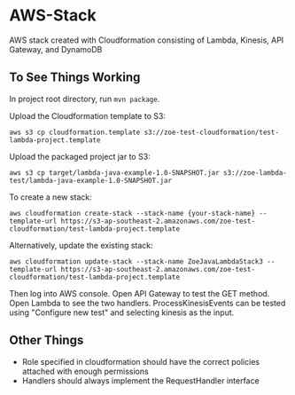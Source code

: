 # AWS-Stack
AWS stack created with Cloudformation consisting of Lambda, Kinesis, API Gateway, and DynamoDB

## To See Things Working

In project root directory, run `mvn package`.

Upload the Cloudformation template to S3:

`aws s3 cp cloudformation.template s3://zoe-test-cloudformation/test-lambda-project.template`

Upload the packaged project jar to S3:

`aws s3 cp target/lambda-java-example-1.0-SNAPSHOT.jar s3://zoe-lambda-test/lambda-java-example-1.0-SNAPSHOT.jar`

To create a new stack:

`aws cloudformation create-stack --stack-name {your-stack-name} --template-url https://s3-ap-southeast-2.amazonaws.com/zoe-test-cloudformation/test-lambda-project.template`

Alternatively, update the existing stack:

`aws cloudformation update-stack --stack-name ZoeJavaLambdaStack3 --template-url https://s3-ap-southeast-2.amazonaws.com/zoe-test-cloudformation/test-lambda-project.template`

Then log into AWS console. Open API Gateway to test the GET method. Open Lambda to see the two handlers. ProcessKinesisEvents can be tested using "Configure new test" and selecting kinesis as the input.

## Other Things
* Role specified in cloudformation should have the correct policies attached with enough permissions
* Handlers should always implement the RequestHandler interface
